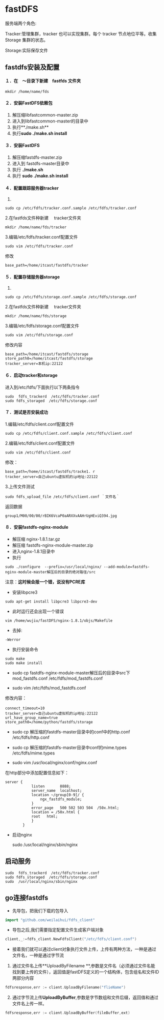 # fastDFS

服务端两个角色: 

Tracker:管理集群，tracker 也可以实现集群。每个 tracker 节点地位平等。收集 Storage 集群的状态。 

Storage:实际保存文件 



## fastdfs安装及配置

#### １．在　～目录下新建　fastfds 文件夹

```shell
mkdir /home/name/fds
```



#### ２．安装FastDFS依赖包

1. 解压缩libfastcommon-master.zip
2. 进入到libfastcommon-master的目录中
3. 执行**./make.sh**
4. 执行**sudo ./make.sh install**



#### ３．安装FastDFS

1. 解压缩fastdfs-master.zip
2. 进入到 fastdfs-master目录中
3. 执行 **./make.sh**
4. 执行 **sudo ./make.sh install**



#### ４．配置跟踪服务器tracker

1.

```shell
sudo cp /etc/fdfs/tracker.conf.sample /etc/fdfs/tracker.conf
```

2.在fastfds文件种新建　 tracker文件夹

```shell
mkdir /home/name/fds/tracker
```

3.编辑/etc/fdfs/tracker.conf配置文件

```shell
sudo vim /etc/fdfs/tracker.conf
```

修改 

```shell
base_path=/home/itcast/fastdfs/tracker
```



#### ５．配置存储服务器storage

1.

```shell
sudo cp /etc/fdfs/storage.conf.sample /etc/fdfs/storage.conf
```

2.在fastfds文件种新建　 tracker文件夹

```shell
mkdir /home/name/fds/storage
```

3.编辑/etc/fdfs/storage.conf配置文件

```shell
sudo vim /etc/fdfs/storage.conf
```

修改内容

```shell
base_path=/home/itcast/fastdfs/storage
store_path0=/home/itcast/fastdfs/storage
tracker_server=本机ip:22122
```



#### ６．启动tracker和storage

进入到/etc/fdfs/下面执行以下两条指令

```mysql
sudo  fdfs_trackerd  /etc/fdfs/tracker.conf
sudo fdfs_storaged  /etc/fdfs/storage.conf
```



#### ７．测试是否安装成功

1.编辑/etc/fdfs/client.conf配置文件

```shell
sudo cp /etc/fdfs/client.conf.sample /etc/fdfs/client.conf
```

2.编辑/etc/fdfs/client.conf配置文件

```shell
sudo vim /etc/fdfs/client.conf
```

修改：

```shell
base_path=/home/itcast/fastdfs/tracke1. r
tracker_server=自己ubuntu虚拟机的ip地址:22122
```

3.上传文件测试

```shell
sudo fdfs_upload_file /etc/fdfs/client.conf ｀文件名｀
```

返回数据

```shell
group1/M00/00/00/rBIK6VcaP0aARXXvAAHrUgHEviQ394.jpg
```



#### ８．安装fastdfs-nginx-module

- 解压缩 nginx-1.8.1.tar.gz
- 解压缩 fastdfs-nginx-module-master.zip
- 进入nginx-1.8.1目录中
- 执行

```shell
sudo ./configure  --prefix=/usr/local/nginx/ --add-module=fastdfs-nginx-module-master解压后的目录的绝对路径/src
```

注意：**这时候会报一个错，说没有PCRE库**

- 安装libpcre3

```apt
sudo apt-get install libpcre3 libpcre3-dev 
```

- 此时运行还会出现一个错误

```shell
vim /home/wujiu/fastDFS/nginx-1.8.1/objs/Makefile
```

- 去掉:

```mysql
-Werror
```

- 执行安装命令

```shell
sudo make
sudo make install 
```

- sudo cp fastdfs-nginx-module-master解压后的目录中src下mod_fastdfs.conf   /etc/fdfs/mod_fastdfs.conf

- sudo vim /etc/fdfs/mod_fastdfs.conf

修改内容：

```shell
connect_timeout=10　
tracker_server=自己ubuntu虚拟机的ip地址:22122
url_have_group_name=true
store_path0=/home/python/fastdfs/storage
```

- sudo cp 解压缩的fastdfs-master目录中的conf中的http.conf  /etc/fdfs/http.conf

- sudo cp 解压缩的fastdfs-master目录中conf的mime.types /etc/fdfs/mime.types

- sudo vim /usr/local/nginx/conf/nginx.conf

在http部分中添加配置信息如下：

```shell
server {
            listen       8888;
            server_name  localhost;
            location ~/group[0-9]/ {
                ngx_fastdfs_module;
            }
            error_page   500 502 503 504  /50x.html;
            location = /50x.html {
            root   html;
            }
        }

```

- 启动nginx

  sudo  /usr/local/nginx/sbin/nginx

## 启动服务

```shell
sudo  fdfs_trackerd  /etc/fdfs/tracker.conf
sudo fdfs_storaged  /etc/fdfs/storage.conf
sudo  /usr/local/nginx/sbin/nginx
```





## go连接fastdfs

- 先导包，把我们下载的包导入

```go
import "github.com/weilaihui/fdfs_client"
```


- 导包之后,我们需要指定配置文件生成客户端对象

```go
client,_:=fdfs_client.NewFdfsClient("/etc/fdfs/client.conf")
```

- 接着我们就可以通过client对象执行文件上传，上传有两种方法，一种是通过文件名，一种是通过字节流

1. 通过文件名上传**UploadByFilename **,参数是文件名（必须通过文件名能找到要上传的文件），返回值是fastDFS定义的一个结构体，包含组名和文件ID两部分内容

```go
fdfsresponse,err := client.UploadByFilename("flieName")
```
2. 通过字节流上传**UploadByBuffer**,参数是字节数组和文件后缀，返回值和通过文件名上传一样。

```go
fdfsresponse,err := client.UploadByBuffer(fileBuffer,ext)
```












































